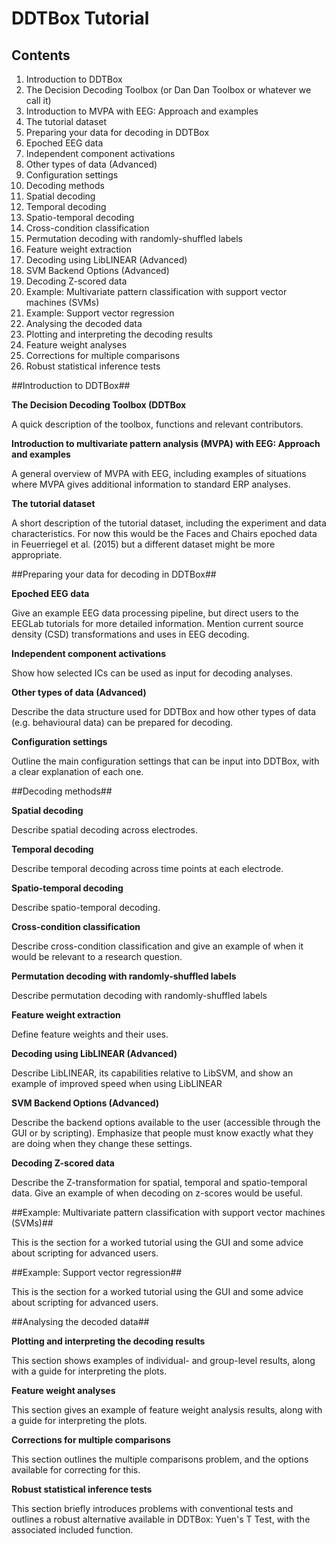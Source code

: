 # DDTBox Tutorial

## Contents

1. Introduction to DDTBox
  1. The Decision Decoding Toolbox (or Dan Dan Toolbox or whatever we call it)
  2. Introduction to MVPA with EEG: Approach and examples
  3. The tutorial dataset
2. Preparing your data for decoding in DDTBox
  1. Epoched EEG data
  2. Independent component activations
  3. Other types of data (Advanced)
  4. Configuration settings
3. Decoding methods
  1. Spatial decoding
  2. Temporal decoding
  3. Spatio-temporal decoding
  4. Cross-condition classification
  5. Permutation decoding with randomly-shuffled labels
  6. Feature weight extraction
  7. Decoding using LibLINEAR (Advanced)
  8. SVM Backend Options (Advanced)
  9. Decoding Z-scored data
4. Example: Multivariate pattern classification with support vector machines (SVMs)
5. Example: Support vector regression
6. Analysing the decoded data
  1. Plotting and interpreting the decoding results
  2. Feature weight analyses
  3. Corrections for multiple comparisons
  4. Robust statistical inference tests




##Introduction to DDTBox##

**The Decision Decoding Toolbox (DDTBox**

A quick description of the toolbox, functions and relevant contributors.

**Introduction to multivariate pattern analysis (MVPA) with EEG: Approach and examples**

A general overview of MVPA with EEG, including examples of situations where MVPA gives additional information to standard ERP analyses.

**The tutorial dataset**

A short description of the tutorial dataset, including the experiment and data characteristics. 
For now this would be the Faces and Chairs epoched data in Feuerriegel et al. (2015) but a different dataset might be more appropriate.

##Preparing your data for decoding in DDTBox##

**Epoched EEG data**

Give an example EEG data processing pipeline, but direct users to the EEGLab tutorials for more detailed information.
Mention current source density (CSD) transformations and uses in EEG decoding.

**Independent component activations**

Show how selected ICs can be used as input for decoding analyses.

**Other types of data (Advanced)**

Describe the data structure used for DDTBox and how other types of data (e.g. behavioural data) can be prepared for decoding.

**Configuration settings**

Outline the main configuration settings that can be input into DDTBox, with a clear explanation of each one.


##Decoding methods##

**Spatial decoding**

Describe spatial decoding across electrodes.

**Temporal decoding**

Describe temporal decoding across time points at each electrode.

**Spatio-temporal decoding**

Describe spatio-temporal decoding.

**Cross-condition classification**

Describe cross-condition classification and give an example of when it would be relevant to a research question.

**Permutation decoding with randomly-shuffled labels**

Describe permutation decoding with randomly-shuffled labels

**Feature weight extraction**

Define feature weights and their uses.

**Decoding using LibLINEAR (Advanced)**

Describe LibLINEAR, its capabilities relative to LibSVM, and show an example of improved speed when using LibLINEAR

**SVM Backend Options (Advanced)**

Describe the backend options available to the user (accessible through the GUI or by scripting). Emphasize that people must know exactly what they are doing when they change these settings.

**Decoding Z-scored data**

Describe the Z-transformation for spatial, temporal and spatio-temporal data. Give an example of when decoding on z-scores would be useful.



##Example: Multivariate pattern classification with support vector machines (SVMs)##

This is the section for a worked tutorial using the GUI and some advice about scripting for advanced users.



##Example: Support vector regression##

This is the section for a worked tutorial using the GUI and some advice about scripting for advanced users.



##Analysing the decoded data##

**Plotting and interpreting the decoding results**

This section shows examples of individual- and group-level results, along with a guide for interpreting the plots.


**Feature weight analyses**

This section gives an example of feature weight analysis results, along with a guide for interpreting the plots.

**Corrections for multiple comparisons**

This section outlines the multiple comparisons problem, and the options available for correcting for this.

**Robust statistical inference tests**

This section briefly introduces problems with conventional tests and outlines a robust alternative available in DDTBox: Yuen's T Test, with the associated included function.



